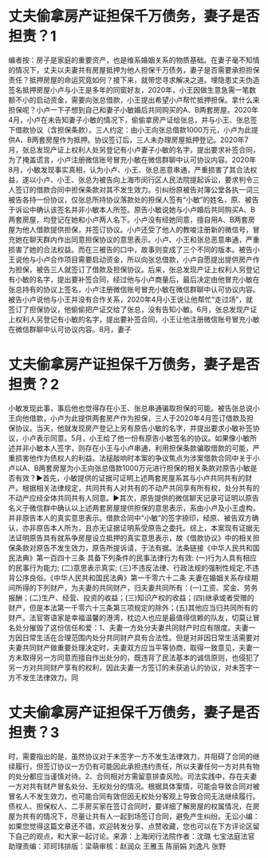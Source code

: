 # 丈夫偷拿房产证担保千万债务，妻子是否担责？1

编者按：房子是家庭的重要资产，也是维系婚姻关系的物质基础。在妻子毫不知情的情况下，丈夫以夫妻共有房屋抵押为他人担保千万债务，妻子是否需要承担担保责任？抵押房屋的命运究竟如何？接下来，就带您寻求解决之道。埋隐患丈夫伪造签名抵押房屋小卢与小王是多年的同窗好友，2020年，小王因做生意急需一笔数额不小的启动资金，需要向张总借款，小王提出希望小卢帮忙抵押担保。拿什么来担保呢？小卢一下子想到自己和妻子小敏婚后共同购买的A、B两套房屋。2020年4月，小卢在未告知妻子小敏的情况下，偷偷拿房产证给张总，并与小王、张总签下借款协议（含担保条款）。三人约定：由小王向张总借款1000万元，小卢为此提供A、B两套房屋作为抵押。协议签订后，三人未办理房屋抵押登记。2020年7月，张总发现产证上权利人处另登记有小卢妻子小敏的名字，提出要求补签合同，为了掩盖谎言，小卢注册微信账号冒充小敏在微信群聊中认可协议内容。2020年8月，小敏发现事实真相，认为小卢、小王、张总恶意串通，严重损害了其合法权益，遂以小卢、小王、张总为被告向上海市闵行区人民法院提起诉讼，要求判令三人签订的借款合同中担保条款对其不发生效力。引纠纷原被告对簿公堂各执一词三被告各持一份协议，仅张总所持协议落款处的担保人签有“小敏”的姓名，原、被告于诉讼中确认该签名并非小敏本人所签。原告小敏说她与小卢婚后共同购买A、B两套房屋，均登记在她和小卢两人名下。小卢没有经她同意，擅自用A、B两套房屋为他人借款提供担保，并签订协议。小卢还受了他人的教唆注册新的微信号，冒充她在聊天群内作出同意担保协议的意思表示。小卢、小王和张总恶意串通，严重损害了她的合法权益。而在三被告的口中，故事则变成了三个不同的版本。被告小王说他与小卢合作项目需要启动资金，所以向张总借款，小卢自愿提出提供房产作为担保，被告三人就签订了借款及担保协议。后来，张总发现产证上权利人另登记有小敏的名字，提出要补签合同，经过他与小卢商量后，最后决定由他冒充小敏在张总持有的协议上签名，小卢注册微信账号冒充小敏在微信群聊中认可协议内容。被告小卢说他与小王并没有合作关系，2020年4月小王说让他帮忙“走过场”，就签订了担保协议，他偷偷把产证交给了张总，没有告知小敏。6月，张总发现产证上权利人另登记有小敏的名字，提出要补签合同，小王让他注册微信账号冒充小敏在微信群聊中认可协议内容。8月，妻子

# 丈夫偷拿房产证担保千万债务，妻子是否担责？2

小敏发现此事，事后他也觉得存在小王、张总串通骗取担保的可能。被告张总说小王向他借款，小卢为此提供两套房产作为担保，三人于2020年4月签订借款及担保协议。当天，他就发现房产登记上另有原告小敏的名字，并提出要求小敏补签协议，小卢表示同意。5月，小王给了他一份有原告小敏签名的协议。如果像小敏所述并非小敏本人签字，则存在小王与小卢串通，利用担保条款骗取借款的可能，严重损害他作为债权人的利益。法槌敲响时本案的争议焦点为涉案借款合同中关于小卢以A、B两套房屋为小王向张总借款1000万元进行担保的相关条款对原告小敏是否有效？▶首先，小敏提供的证据可证明上述两套房屋系其与小卢共同共有的财产。根据相关法律规定，共同共有人对共有的不动产共同享有所有权，处分共有的不动产应经全体共同共有人同意。▶其次，原告提供的微信聊天记录可证明以原告名义于微信群中确认以上述两套房屋提供担保的意思表示，系由小卢及小王虚构，并非原告本人的真实意思表示。借款合同中“小敏”的签字捺印，经原、被告双方确认，亦非原告本人所为，且亦无证据证明系受原告之委托。综上，本案现有证据无法证明原告具有就系争房屋设立抵押的真实意思表示，故《借款协议》中的相关担保条款对原告不发生效力，原告所提诉请，于法有据。法条链接《中华人民共和国民法典》第一百四十三条 具备下列条件的民事法律行为有效: (一)行为人具有相应的民事行为能力; (二)意思表示真实; (三)不违反法律、行政法规的强制性规定,不违背公序良俗。《中华人民共和国民法典》第一千零六十二条 夫妻在婚姻关系存续期间所得的下列财产，为夫妻的共同财产，归夫妻共同所有：(一)工资、奖金、劳务报酬；(二)生产、经营、投资的收益；(三)知识产权的收益；(四)继承或者受赠的财产，但是本法第一千零六十三条第三项规定的除外；(五)其他应当归共同所有的财产。法官寄语家是幸福温馨的港湾，枕边人也应是最值得信赖的队友，切莫让冒名处分摧毁了这份信任和爱：1、夫妻一方处分夫妻共同财产时应有限度。夫妻一方因日常生活在合理范围内处分共同财产具有合法性。但是对非因日常生活需要对夫妻共同财产做重要处理决定时，夫妻双方应当平等协商，取得一致意见，夫妻一方未取得另一方同意而擅自作出处分的，既违背了民法基本的诚信原则，也侵犯了另一方对共同财产享有的权利，因此夫妻一方签订的未获追认的协议，对未签字一方不发生法律效力。同

# 丈夫偷拿房产证担保千万债务，妻子是否担责？3

时，需要指出的是，虽然协议对于未签字一方不发生法律效力，并阻碍了合同的继续履行，但签订协议一方仍有可能因此承担违约责任，所以夫妻任何一方对共有物的处分都应当谨慎对待。2、合同相对方需留意排查风险。司法实践中，存在夫妻一方对共有财产冒名处分、无权处分的情况。根据具体案情，可能会导致合同对被冒名人不发生效力，也可能合同有效但因无权处分客观上导致合同无法继续履行。债权人、担保权人、二手房买家在签订合同时，要详细了解房屋的权属情况，在房屋为共有的情况下，尽量让共有人一起到场签订合同，避免产生纠纷。无讼小编：如果您觉得这篇文章还不错，欢迎转发分享、点赞收藏，您也可以在下方评论区留下自己的观点，和大家一起讨论。来源：上海闵行法院作者：沈璐 七宝法庭法官助理责编：邓珂玮排版：梁萌审核：赵润众 王雅玉 陈丽娟 刘逸凡 张野

